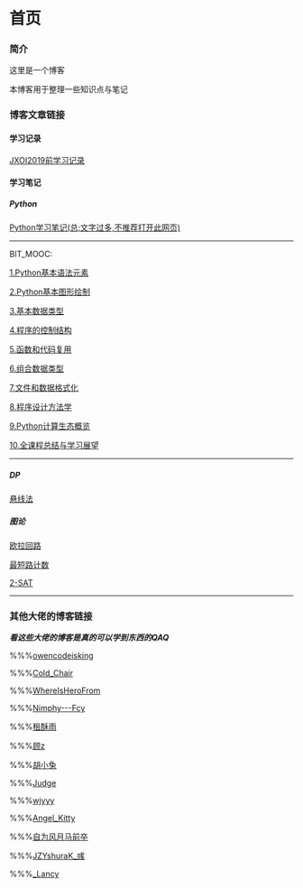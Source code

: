 # 首页

### 简介

这里是一个博客

本博客用于整理一些知识点与笔记

### 博客文章链接

#### 学习记录

[JXOI2019前学习记录](articles/JXOI2019前学习记录)

#### 学习笔记

##### Python

[Python学习笔记(总;文字过多,不推荐打开此网页)](notes/Python学习)

---

BIT_MOOC:

[1.Python基本语法元素](https://leaf-salix.github.io/notes/Python_BIT_MOOC/1.Python%E5%9F%BA%E6%9C%AC%E8%AF%AD%E6%B3%95%E5%85%83%E7%B4%A0)

[2.Python基本图形绘制](https://leaf-salix.github.io/notes/Python_BIT_MOOC/2.Python%E5%9F%BA%E6%9C%AC%E5%9B%BE%E5%BD%A2%E7%BB%98%E5%88%B6)

[3.基本数据类型](https://leaf-salix.github.io/notes/Python_BIT_MOOC/3.%E5%9F%BA%E6%9C%AC%E6%95%B0%E6%8D%AE%E7%B1%BB%E5%9E%8B)

[4.程序的控制结构](https://leaf-salix.github.io/notes/Python_BIT_MOOC/4.%E7%A8%8B%E5%BA%8F%E7%9A%84%E6%8E%A7%E5%88%B6%E7%BB%93%E6%9E%84)

[5.函数和代码复用](https://leaf-salix.github.io/notes/Python_BIT_MOOC/5.%E5%87%BD%E6%95%B0%E5%92%8C%E4%BB%A3%E7%A0%81%E5%A4%8D%E7%94%A8)

[6.组合数据类型](https://leaf-salix.github.io/notes/Python_BIT_MOOC/6.%E7%BB%84%E5%90%88%E6%95%B0%E6%8D%AE%E7%B1%BB%E5%9E%8B)

[7.文件和数据格式化](https://leaf-salix.github.io/notes/Python_BIT_MOOC/7.%E6%96%87%E4%BB%B6%E5%92%8C%E6%95%B0%E6%8D%AE%E6%A0%BC%E5%BC%8F%E5%8C%96)

[8.程序设计方法学](https://leaf-salix.github.io/notes/Python_BIT_MOOC/8.%E7%A8%8B%E5%BA%8F%E8%AE%BE%E8%AE%A1%E6%96%B9%E6%B3%95%E5%AD%A6)

[9.Python计算生态概览](https://leaf-salix.github.io/notes/Python_BIT_MOOC/9.Python%E8%AE%A1%E7%AE%97%E7%94%9F%E6%80%81%E6%A6%82%E8%A7%88)

[10.全课程总结与学习展望](https://leaf-salix.github.io/notes/Python_BIT_MOOC/10.%E5%85%A8%E8%AF%BE%E7%A8%8B%E6%80%BB%E7%BB%93%E4%B8%8E%E5%AD%A6%E4%B9%A0%E5%B1%95%E6%9C%9B)

---

##### DP

[悬线法](notes/学习笔记-悬线法)

##### 图论

[欧拉回路](notes/学习笔记-欧拉回路)

[最短路计数](notes/学习笔记-最短路计数)

[2-SAT](notes/学习笔记-2-SAT)

---

### 其他大佬的博客链接

***看这些大佬的博客是真的可以学到东西的QAQ***

%%%[owencodeisking](http://www.cnblogs.com/owencodeisking/)

%%%[Cold_Chair](http://me.csdn.net/Cold_Chair)

%%%[WhereIsHeroFrom](http://blog.csdn.net/WhereIsHeroFrom/column/info/21195)

%%%[Nimphy---Fcy](http://www.cnblogs.com/hua-dong/)

%%%[租酥雨](http://www.cnblogs.com/zhoushuyu/)

%%%[顾](<https://www.cnblogs.com/-guz/>)[z](http://rpdreamer.blog.luogu.org)

%%%[胡小兔](http://www.cnblogs.com/RabbitHu/)

%%%[Judge](http://www.cnblogs.com/Judge/)

%%%[wjyyy](http://www.wjyyy.top)

%%%[Angel_Kitty](http://www.cnblogs.com/ECJTUACM-873284962/)

%%%[自为风月马前卒](http://www.cnblogs.com/zwfymqz/)

%%%[JZYshuraK_彧](https://www.cnblogs.com/ShuraK/)

%%%[_Lancy](<https://www.cnblogs.com/ifmyt/>)